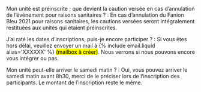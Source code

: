 Mon unité est préinscrite ; que devient la caution versée en cas d’annulation de l’événement pour raisons sanitaires ?
: En cas d’annulation du Fanion Bleu 2021 pour raisons sanitaires,
  les cautions versées seront intégralement restituées aux unités qui étaient préinscrites.

J’ai raté les dates d’inscriptions, puis-je encore participer ?
: Si vous êtes hors délai, veuillez envoyer un mail à {% include email.liquid alias='XXXXXX' %} <mark>(mailbox à créer)</mark>.
  Nous verrons si nous pouvons encore vous intégrer ou pas.

Mon unité peut-elle arriver le samedi matin ?
: Oui, vous pouvez arriver le samedi matin avant 8h30, merci de le préciser lors de l’inscription des participants.
  Le montant de l’inscription reste le même.

